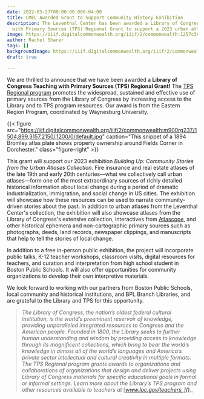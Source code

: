 ```yaml
---
date: 2022-05-27T00:00:00.000-04:00
title: LMEC Awarded Grant to Support Community History Exhibition
description: The Leventhal Center has been awarded a Library of Congress Teaching
  with Primary Sources (TPS) Regional Grant to support a 2023 urban atlas exhibition.
image: https://iiif.digitalcommonwealth.org/iiif/2/commonwealth:1257c3668/407,337,7126,4765/,1200/0/default.jpg
author: Rachel Sharer
tags: []
backgroundImage: https://iiif.digitalcommonwealth.org/iiif/2/commonwealth:1257c3668/407,337,7126,4765/,1200/0/default.jpg
draft: true

---
```

We are thrilled to announce that we have been awarded a **Library of Congress Teaching with Primary Sources (TPS) Regional Grant!** The [TPS Regional program](https://www.loc.gov/programs/teachers/about-this-program/teaching-with-primary-sources-partner-program/tps-regional-grant-program/) promotes the widespread, sustained and effective use of primary sources from the Library of Congress by increasing access to the Library and to TPS program resources. Our award is from the Eastern Region Program, coordinated by Waynesburg University.

{{< figure src="https://iiif.digitalcommonwealth.org/iiif/2/commonwealth:m900rg237/1504,899,3157,2150/,1200/0/default.jpg" caption="This snippet of a 1894 Bromley atlas plate shows property ownership around Fields Corner in Dorchester." class="figure-right" >}}

This grant will support our 2023 exhibition _Building Up: Community Stories from the Urban Atlases Collection._ Fire insurance and real estate atlases of the late 19th and early 20th centuries—what we collectively call urban atlases—form one of the most extraordinary sources of richly detailed historical information about local change during a period of dramatic industrialization, immigration, and social change in US cities. The exhibition will showcase how these resources can be used to narrate community-driven stories about the past. In addition to urban atlases from the Leventhal Center's collection, the exhibition will also showcase atlases from the Library of Congress's extensive collection, interactives from [Atlascope](), and other historical ephemera and non-cartographic primary sources such as photographs, deeds, land records, newspaper clippings, and manuscripts that help to tell the stories of local change.

In addition to a free in-person public exhibition, the project will incorporate public talks, K-12 teacher workshops, classroom visits, digital resources for teachers, and curation and interpretation from high school student in Boston Public Schools. It will also offer opportunities for community organizations to develop their own interpretive materials.

We look forward to working with our partners from Boston Public Schools, local community and historical institutions, and BPL Branch Libraries, and are grateful to the Library and TPS for this opportunity.

> _The Library of Congress, the nation’s oldest federal cultural institution, is the world’s preeminent reservoir of knowledge, providing unparalleled integrated resources to Congress and the American people. Founded in 1800, the Library seeks to further human understanding and wisdom by providing access to knowledge through its magnificent collections, which bring to bear the world’s knowledge in almost all of the world’s languages and America’s private sector intellectual and cultural creativity in multiple formats. The TPS Regional program grants awards to organizations and collaborations of organizations that design and deliver projects using Library of Congress materials for specific educational goals in formal or informal settings. Learn more about the Library’s TPS program and other resources available to teachers at_ [_www.loc.gov/teachers_]()_._